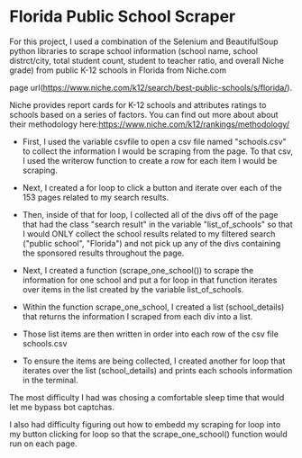 # Florida Public School Scraper

For this project, I used a combination of the Selenium and BeautifulSoup python libraries to scrape school information (school name, school distrct/city, total student count, student to teacher ratio, and overall Niche grade) from public K-12 schools in Florida from Niche.com

page url(https://www.niche.com/k12/search/best-public-schools/s/florida/).

Niche provides report cards for K-12 schools and attributes ratings to schools based on a series of factors. You can find out more about about their methodology here:https://www.niche.com/k12/rankings/methodology/  

- First, I used the variable csvfile to open a csv file named "schools.csv" to collect the information I would be scraping from the page.
To that csv, I used the writerow function to create a row for each item I would be scraping.

- Next, I created a for loop to click a button and iterate over each of the 153 pages related to my search results.

- Then, inside of that for loop, I collected all of  the divs off of the page that had the class "search result" in the variable "list_of_schools" so that I would ONLY collect the school results related to my filtered search ("public school", "Florida") and not pick up any of the divs containing the sponsored results throughout the page.

- Next, I created a function (scrape_one_school()) to scrape the information for one school and put a for loop in that function iterates over items in the list created by the variable list_of_schools.

- Within the function scrape_one_school,  I created a list (school_details) that returns the information I scraped from each div into a list.

- Those list items are then written in order into each row of the csv file schools.csv

- To ensure the items are being collected, I created another for loop that iterates over the list (school_details) and prints each schools information in the terminal.

The most difficulty I had was chosing a comfortable sleep time that would let me bypass bot captchas.

I also had difficulty figuring out how to embedd my scraping for loop into my button clicking for loop so that the scrape_one_school() function would run on each page.
